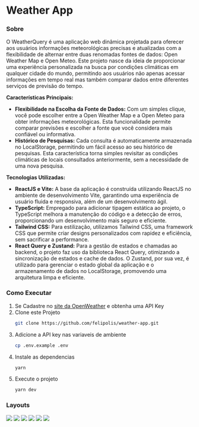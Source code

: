 # Weather App

### Sobre

O WeatherQuery é uma aplicação web dinâmica projetada para oferecer aos usuários informações meteorológicas precisas e atualizadas com a flexibilidade de alternar entre duas renomadas fontes de dados: Open Weather Map e Open Meteo. Este projeto nasce da ideia de proporcionar uma experiência personalizada na busca por condições climáticas em qualquer cidade do mundo, permitindo aos usuários não apenas acessar informações em tempo real mas também comparar dados entre diferentes serviços de previsão do tempo.

**Características Principais:**

* **Flexibilidade na Escolha da Fonte de Dados:** Com um simples clique, você pode escolher entre a Open Weather Map e a Open Meteo para obter informações meteorológicas. Esta funcionalidade permite comparar previsões e escolher a fonte que você considera mais confiável ou informativa.
* **Histórico de Pesquisas:** Cada consulta é automaticamente armazenada no LocalStorage, permitindo um fácil acesso ao seu histórico de pesquisas. Esta característica torna simples revisitar as condições climáticas de locais consultados anteriormente, sem a necessidade de uma nova pesquisa.

**Tecnologias Utilizadas:**

* **ReactJS e Vite:** A base da aplicação é construída utilizando ReactJS no ambiente de desenvolvimento Vite, garantindo uma experiência de usuário fluida e responsiva, além de um desenvolvimento ágil.
* **TypeScript:** Empregado para adicionar tipagem estática ao projeto, o TypeScript melhora a manutenção do código e a detecção de erros, proporcionando um desenvolvimento mais seguro e eficiente.
* **Tailwind CSS:** Para estilização, utilizamos Tailwind CSS, uma framework CSS que permite criar designs personalizados com rapidez e eficiência, sem sacrificar a performance.
* **React Query e Zustand:** Para a gestão de estados e chamadas ao backend, o projeto faz uso da biblioteca React Query, otimizando a sincronização de estados e cache de dados. O Zustand, por sua vez, é utilizado para gerenciar o estado global da aplicação e o armazenamento de dados no LocalStorage, promovendo uma arquitetura limpa e eficiente.

### Como Executar

1. Se Cadastre no [site da OpenWeather](https://openweathermap.org) e obtenha uma API Key
2. Clone este Projeto
   ```bash
   git clone https://github.com/felipolis/weather-app.git
   ```
3. Adicione a API key nas variaveis de ambiente
   ```bash
   cp .env.example .env
   ```
4. Instale as dependencias
   ```bash
   yarn
   ```
5. Execute o projeto
   ```bash
   yarn dev
   ```

### Layouts

![](public/images/layout/1.png)
![](public/images/layout/2.png)
![](public/images/layout/3.png)
![](public/images/layout/4.png)
![](public/images/layout/5.png)
![](public/images/layout/6.png)